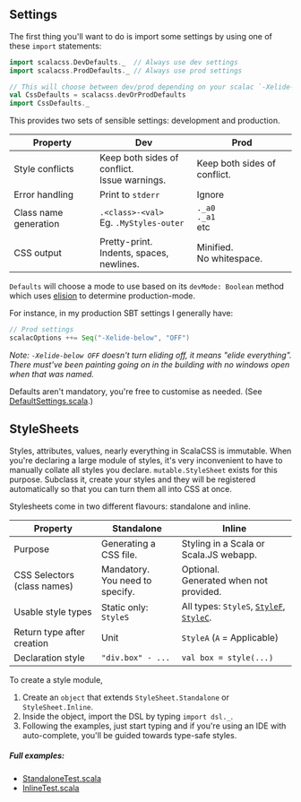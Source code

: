 ## Settings

The first thing you'll want to do is import some settings by using one of these `import` statements:

```scala
import scalacss.DevDefaults._  // Always use dev settings
import scalacss.ProdDefaults._ // Always use prod settings

// This will choose between dev/prod depending on your scalac `-Xelide-below` setting
val CssDefaults = scalacss.devOrProdDefaults
import CssDefaults._
```

This provides two sets of sensible settings: development and production.

Property | Dev | Prod
--- | --- | ---
Style conflicts       | Keep both sides of conflict. <br/> Issue warnings. | Keep both sides of conflict.
Error handling        | Print to `stderr` | Ignore
Class name generation | `.<class>-<val>` <br/> Eg. `.MyStyles-outer` | `._a0` <br/> `._a1` <br/> etc
CSS output            | Pretty-print. <br/> Indents, spaces, newlines. | Minified. <br/> No whitespace.

`Defaults` will choose a mode to use based on its `devMode: Boolean` method
which uses
[elision](http://www.scala-lang.org/api/current/scala/annotation/elidable.html)
to determine production-mode.

For instance, in my production SBT settings I generally have:

```scala
// Prod settings
scalacOptions ++= Seq("-Xelide-below", "OFF")
```

_Note: `-Xelide-below OFF` doesn't turn eliding off, it means "elide everything". There must've been painting going on in the building with no windows open when that was named._

Defaults aren't mandatory, you're free to customise as needed.
(See [DefaultSettings.scala](https://github.com/japgolly/scalacss/blob/master/core/shared/src/main/scala/scalacss/defaults/DefaultSettings.scala).)

## StyleSheets

Styles, attributes, values, nearly everything in ScalaCSS is immutable.
When you're declaring a large module of styles, it's very inconvenient to have
to manually collate all styles you declare.
`mutable.StyleSheet` exists for this purpose. Subclass it, create your styles
and they will be registered automatically so that you can turn them all into
CSS at once.

Stylesheets come in two different flavours: standalone and inline.

Property | Standalone | Inline
--- | --- | ---
Purpose                           | Generating a CSS file. | Styling in a Scala or Scala.JS webapp.
CSS Selectors <br/> (class names) | Mandatory. <br/> You need to specify. | Optional. <br/> Generated when not provided.
Usable style types                | Static only: `StyleS` | All types: `StyleS`, [`StyleF`](stylef.md), [`StyleC`](nested.md).
Return type after creation        | Unit | `StyleA` (`A` = Applicable)
Declaration style                 | `"div.box" - ...` | `val box = style(...)`

To create a style module,
1. Create an `object` that extends `StyleSheet.Standalone` or `StyleSheet.Inline`.
1. Inside the object, import the DSL by typing `import dsl._`.
1. Following the examples, just start typing and if you're using an IDE with auto-complete, you'll be guided towards type-safe styles.

##### Full examples:

* [StandaloneTest.scala](https://github.com/japgolly/scalacss/blob/master/core/shared/src/test/scala/scalacss/full/StandaloneTest.scala)
* [InlineTest.scala](https://github.com/japgolly/scalacss/blob/master/core/shared/src/test/scala/scalacss/full/InlineTest.scala)
